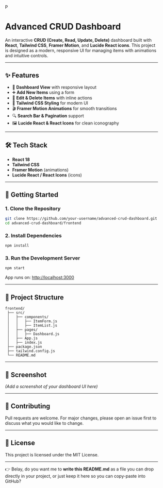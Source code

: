 P
# Advanced CRUD Dashboard

An interactive **CRUD (Create, Read, Update, Delete)** dashboard built with **React**, **Tailwind CSS**, **Framer Motion**, and **Lucide React icons**.
This project is designed as a modern, responsive UI for managing items with animations and intuitive controls.

---

## ✨ Features

* 📌 **Dashboard View** with responsive layout
* ➕ **Add New Items** using a form
* 📝 **Edit & Delete Items** with inline actions
* 🎨 **Tailwind CSS Styling** for modern UI
* 🎬 **Framer Motion Animations** for smooth transitions
* 🔍 **Search Bar & Pagination** support
* 🖼️ **Lucide React & React Icons** for clean iconography

---

## 🛠️ Tech Stack

* **React 18**
* **Tailwind CSS**
* **Framer Motion** (animations)
* **Lucide React / React Icons** (icons)

---

## 🚀 Getting Started

### 1. Clone the Repository

```bash
git clone https://github.com/your-username/advanced-crud-dashboard.git
cd advanced-crud-dashboard/frontend
```

### 2. Install Dependencies

```bash
npm install
```

### 3. Run the Development Server

```bash
npm start
```

App runs on: [http://localhost:3000](http://localhost:3000)

---

## 📂 Project Structure

```
frontend/
 ├── src/
 │   ├── components/
 │   │   ├── ItemForm.js
 │   │   ├── ItemList.js
 │   ├── pages/
 │   │   ├── Dashboard.js
 │   ├── App.js
 │   ├── index.js
 ├── package.json
 ├── tailwind.config.js
 └── README.md
```

---

## 📸 Screenshot

*(Add a screenshot of your dashboard UI here)*

---

## 🤝 Contributing

Pull requests are welcome. For major changes, please open an issue first to discuss what you would like to change.

---

## 📜 License

This project is licensed under the MIT License.

---

👉 Belay, do you want me to **write this README.md** as a file you can drop directly in your project, or just keep it here so you can copy-paste into GitHub?
